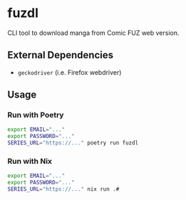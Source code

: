 # fuzdl

CLI tool to download manga from Comic FUZ web version.

## External Dependencies

- `geckodriver` (i.e. Firefox webdriver)

## Usage

### Run with Poetry

```sh
export EMAIL="..."
export PASSWORD="..."
SERIES_URL="https://..." poetry run fuzdl
```

### Run with Nix

```sh
export EMAIL="..."
export PASSWORD="..."
SERIES_URL="https://..." nix run .#
```
